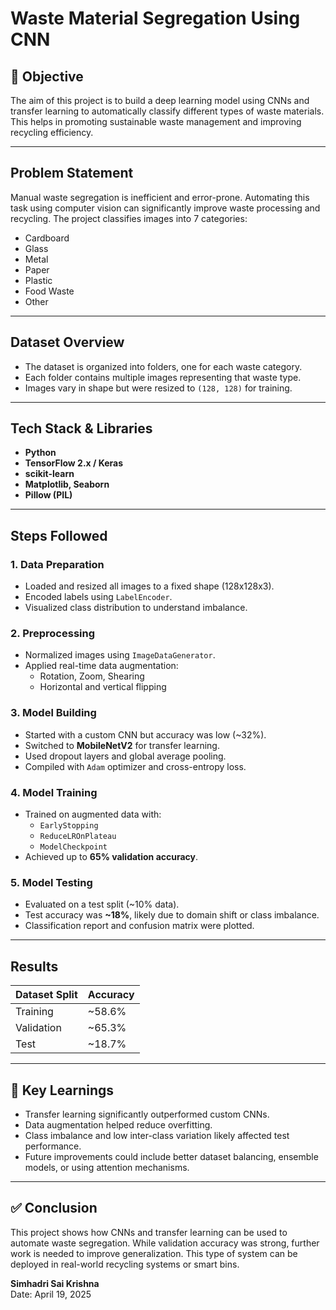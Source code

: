 
# Waste Material Segregation Using CNN

## 📌 Objective

The aim of this project is to build a deep learning model using CNNs and transfer learning to automatically classify different types of waste materials. This helps in promoting sustainable waste management and improving recycling efficiency.

---

## Problem Statement

Manual waste segregation is inefficient and error-prone. Automating this task using computer vision can significantly improve waste processing and recycling. The project classifies images into 7 categories:

- Cardboard  
- Glass  
- Metal  
- Paper  
- Plastic  
- Food Waste  
- Other  

---

## Dataset Overview

- The dataset is organized into folders, one for each waste category.
- Each folder contains multiple images representing that waste type.
- Images vary in shape but were resized to `(128, 128)` for training.

---

## Tech Stack & Libraries

- **Python**
- **TensorFlow 2.x / Keras**
- **scikit-learn**
- **Matplotlib, Seaborn**
- **Pillow (PIL)**

---

##  Steps Followed

### 1. Data Preparation

- Loaded and resized all images to a fixed shape (128x128x3).
- Encoded labels using `LabelEncoder`.
- Visualized class distribution to understand imbalance.

### 2. Preprocessing

- Normalized images using `ImageDataGenerator`.
- Applied real-time data augmentation:
  - Rotation, Zoom, Shearing
  - Horizontal and vertical flipping

### 3. Model Building

- Started with a custom CNN but accuracy was low (~32%).
- Switched to **MobileNetV2** for transfer learning.
- Used dropout layers and global average pooling.
- Compiled with `Adam` optimizer and cross-entropy loss.

### 4. Model Training

- Trained on augmented data with:
  - `EarlyStopping`
  - `ReduceLROnPlateau`
  - `ModelCheckpoint`
- Achieved up to **65% validation accuracy**.

### 5. Model Testing

- Evaluated on a test split (~10% data).
- Test accuracy was **~18%**, likely due to domain shift or class imbalance.
- Classification report and confusion matrix were plotted.

---

##  Results

| Dataset Split | Accuracy |
|---------------|----------|
| Training       | ~58.6%   |
| Validation     | ~65.3%   |
| Test           | ~18.7%   |

---

## 📌 Key Learnings

- Transfer learning significantly outperformed custom CNNs.
- Data augmentation helped reduce overfitting.
- Class imbalance and low inter-class variation likely affected test performance.
- Future improvements could include better dataset balancing, ensemble models, or using attention mechanisms.

---

## ✅ Conclusion

This project shows how CNNs and transfer learning can be used to automate waste segregation. While validation accuracy was strong, further work is needed to improve generalization. This type of system can be deployed in real-world recycling systems or smart bins.

**Simhadri Sai Krishna**  
Date: April 19, 2025

